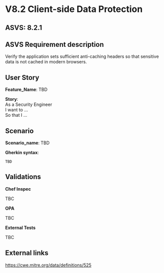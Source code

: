 # V8.2 Client-side Data Protection

## ASVS: 8.2.1

## ASVS Requirement description

Verify the application sets sufficient anti-caching headers so that sensitive
data is not cached in modern browsers.

## User Story

**Feature_Name**: TBD

**Story**:\
As a Security Engineer\
I want to ...\
So that I ...

## Scenario

**Scenario_name**: TBD

**Gherkin syntax**:

```gherkin
TBD
```

## Validations

**Chef Inspec**

TBC

**OPA**

TBC

**External Tests**

TBC

## External links

<https://cwe.mitre.org/data/definitions/525>
